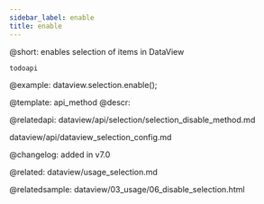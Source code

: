 ```yaml
---
sidebar_label: enable
title: enable
---          
```


@short: enables selection of items in DataView

```todoapi ```

@example:
dataview.selection.enable();

@template: api_method
@descr:

@relatedapi: 
dataview/api/selection/selection_disable_method.md

dataview/api/dataview_selection_config.md

@changelog:
added in v7.0

@related: dataview/usage_selection.md

@relatedsample: dataview/03_usage/06_disable_selection.html